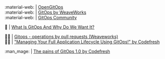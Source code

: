 :material-web: | [OpenGitOps](https://opengitops.dev/about)</br>
:material-web: | [GitOps by WeaveWorks](https://www.gitops.tech)</br>
:material-web: | [GitOps Community](https://gitops-community.github.io)</br>

:baby_bottle:  | [What Is GitOps And Why Do We Want It?](https://www.youtube.com/watch?v=qwyRJlmG5ew&ab_channel=DevOpsToolkit)</br>

:technologist: | [Gitops - operations by pull requests (Weaveworks)](https://www.weave.works/blog/gitops-operations-by-pull-request)</br>
:technologist: | ["Managing Your Full Application Lifecycle Using GitOps!" by Codefresh](https://codefresh.io/events/codefreshlive/)</br>

:man_mage:     | [The pains of GitOps 1.0 by Codefresh](https://medium.com/containers-101/the-pains-of-gitops-1-0-6c4bf428bf71)</br>